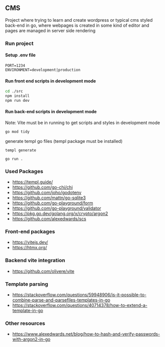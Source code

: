 ## CMS
Project where trying to learn and create wordpress or typical cms styled back-end in go, where
webpages is created in some kind of editor and pages are managed in
server side rendering

### Run project 

#### Setup .env file
```
PORT=1234
ENVIRONMENT=development|production
```
#### Run front end scripts in development mode
```bash
cd ./src 
npm install
npm run dev
```

#### Run back-end scripts in development mode
Note: Vite must be in running to get scripts and styles in development
mode

```bash
go mod tidy
```
generate templ go files (templ package must be installed)
```
templ generate
```
```
go run .
```


### Used Packages
- https://templ.guide/
- https://github.com/go-chi/chi 
- https://github.com/joho/godotenv
- https://github.com/mattn/go-sqlite3
- https://github.com/go-playground/form 
- https://github.com/go-playground/validator 
- https://pkg.go.dev/golang.org/x/crypto/argon2
- https://github.com/alexedwards/scs

### Front-end packages 
- https://vitejs.dev/
- https://htmx.org/

### Backend vite integration
- https://github.com/olivere/vite

### Template parsing
- https://stackoverflow.com/questions/59948906/is-it-possible-to-combine-parse-and-parsefiles-templates-in-go
- https://stackoverflow.com/questions/40714378/how-to-extend-a-template-in-go

### Other resources
- https://www.alexedwards.net/blog/how-to-hash-and-verify-passwords-with-argon2-in-go
